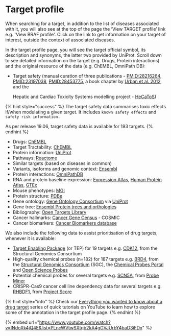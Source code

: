 # Target profile

When searching for a target, in addition to the list of diseases associated with it, you will also see at the top of the page the ‘View TARGET profile’ link e.g. 'View BRAF profile'. Click on the link to get information on your target of interest, outside the context of associated diseases. 

In the target profile page, you will see the target official symbol, its description and synonyms, the latter two provided by UniProt. Scroll down to see detailed information on the target \(e.g. Drugs, Protein interactions\) and the original resource of the data \(e.g. ChEMBL, OmniPath DB\):

* Target safety \(manual curation of three publications - [PMID:28216264](http://europepmc.org/abstract/MED/28216264), [PMID:23197038](http://europepmc.org/abstract/MED/23197038), [PMID:28453775](http://europepmc.org/abstract/MED/28453775), a book chapter by [Urban et al. 2012](https://onlinelibrary.wiley.com/doi/abs/10.1002/9781118098141.ch2), and the 

  Hepatic and Cardiac Toxicity Systems modelling project - [HeCaToS](https://www.hecatos.eu/)\) 

{% hint style="success" %}
The target safety data summarises toxic effects if/when modulating a given target. It includes `known safety effects` and `safety risk information.`

As per release 19.06, target safety data is available for 193 targets.
{% endhint %}

* Drugs: [ChEMBL](https://www.ebi.ac.uk/chembl/)
* Target Tractability: [ChEMBL](https://www.ebi.ac.uk/chembl/)
* Protein information: [UniProt](http://www.uniprot.org/)
* Pathways: [Reactome](http://www.reactome.org/)
* Similar targets \(based on diseases in common\)
* Variants, isoforms and genomic context: [Ensembl](https://legacy.gitbook.com/book/opentargets/docs/edit#)
* Protein interactions: [OmniPathDB](http://omnipathdb.org)
* RNA and protein baseline expression: [Expression Atlas](https://www.ebi.ac.uk/gxa/home), [Human Protein Atlas](http://www.proteinatlas.org/), [GTEx](https://www.gtexportal.org/home/documentationPage) 
* Mouse phenotypes: [MGI](http://www.informatics.jax.org)
* Protein structure: [PDBe](https://www.ebi.ac.uk/pdbe/)
* Gene ontology: [Gene Ontology Consortium](http://geneontology.org/) via [UniProt](http://www.uniprot.org/)
* Gene tree: [Ensembl Protein trees and orthologies](http://www.ensembl.org/info/genome/compara/homology_method.html)
* Bibliography: [Open Targets Library](https://github.com/opentargets/docs.targetvalidation.org/tree/89163f4f81591e3fa4ca1b7890ee9e8f49c7e22b/library.opentargets.io)
* Cancer hallmarks: [Cancer Gene Census](https://cancer.sanger.ac.uk/census#cl_search) - COSMIC
* Cancer biomarkers: [Cancer Biomarkers database](https://www.cancergenomeinterpreter.org/biomarkers)

We also include the following data to assist prioritisation of drug targets, whenever it is available:

* [Target Enabling Package](http://www.thesgc.org/tep) \(or TEP\) for 19 targets e.g. [CDK12](http://www.targetvalidation.org/target/ENSG00000167258), from the Structural Genomics Consortium 
* High-quality chemical probes \(n=182\) for 187 targets e.g. [BRD4](https://www.targetvalidation.org/target/ENSG00000141867), from the [Structural Genomics Consortium](https://www.thesgc.org/chemical-probes) \(SGC\), the [Chemical Probes Portal](http://www.chemicalprobes.org/) and [Open Science Probes](http://www.sgc-ffm.uni-frankfurt.de/)
* Potential chemical probes for several targets e.g. [SCN5A](https://www.targetvalidation.org/target/ENSG00000183873), from [Probe Miner](https://probeminer.icr.ac.uk/)
* CRISPR-Cas9 cancer cell line dependency data for several targets e.g. [RHBDF1](https://www.targetvalidation.org/target/ENSG00000007384), from [Project Score](https://score.depmap.sanger.ac.uk/)

{% hint style="info" %}
Check our [Everything you wanted to know about a drug target](https://www.youtube.com/playlist?list=PLncWVtwSXtqb2kA4gGVJUrbY4baD3iFDx) series of quick tutorials on YouTube to learn how to explore some of the annotation in the target profile page.
{% endhint %}

{% embed url="https://www.youtube.com/watch?v=INdoXk4jQ4E&list=PLncWVtwSXtqb2kA4gGVJUrbY4baD3iFDx" %}

